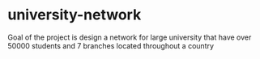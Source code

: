 # university-network
Goal of the project is design a network for large university that have over 50000 students and 7 branches  located throughout a country
